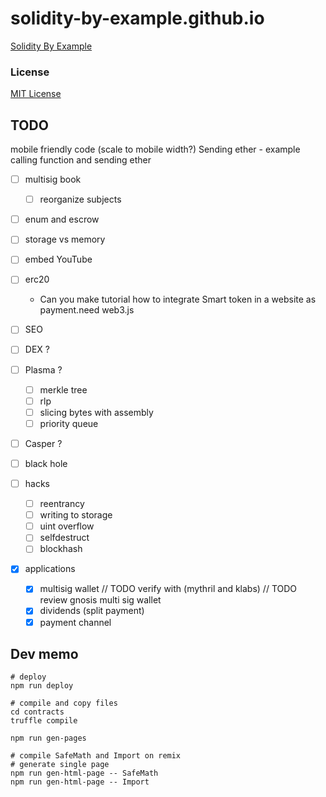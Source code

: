 # solidity-by-example.github.io

[Solidity By Example](https://solidity-by-example.org)

### License

[MIT License](LICENSE)

## TODO

mobile friendly code (scale to mobile width?)
Sending ether - example calling function and sending ether

- [ ] multisig book
  - [ ] reorganize subjects
- [ ] enum and escrow

- [ ] storage vs memory

- [ ] embed YouTube
- [ ] erc20
  - Can you make tutorial how to integrate Smart token in a website as payment.need web3.js
- [ ] SEO
- [ ] DEX ?
- [ ] Plasma ?
  - [ ] merkle tree
  - [ ] rlp
  - [ ] slicing bytes with assembly
  - [ ] priority queue
- [ ] Casper ?
- [ ] black hole
- [ ] hacks

  - [ ] reentrancy
  - [ ] writing to storage
  - [ ] uint overflow
  - [ ] selfdestruct
  - [ ] blockhash

- [x] applications
  - [x] multisig wallet
        // TODO verify with (mythril and klabs)
        // TODO review gnosis multi sig wallet
  - [x] dividends (split payment)
  - [x] payment channel

## Dev memo

```shell
# deploy
npm run deploy

# compile and copy files
cd contracts
truffle compile

npm run gen-pages

# compile SafeMath and Import on remix
# generate single page
npm run gen-html-page -- SafeMath
npm run gen-html-page -- Import
```
